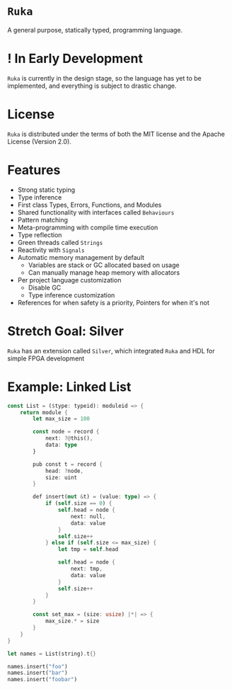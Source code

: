 # `Ruka`
A general purpose, statically typed, programming language.

# ! In Early Development
`Ruka` is currently in the design stage, so the language has yet to be implemented, and everything is subject to drastic change.

# License
`Ruka` is distributed under the terms of both the MIT license and the Apache License (Version 2.0).

# Features
- Strong static typing
- Type inference
- First class Types, Errors, Functions, and Modules
- Shared functionality with interfaces called `Behaviours`
- Pattern matching
- Meta-programming with compile time execution
- Type reflection
- Green threads called `Strings`
- Reactivity with `Signals`
- Automatic memory management by default
    - Variables are stack or GC allocated based on usage
    - Can manually manage heap memory with allocators
- Per project language customization
    - Disable GC
    - Type inference customization
- References for when safety is a priority, Pointers for when it's not

# Stretch Goal: Silver
`Ruka` has an extension called `Silver`, which integrated `Ruka` and HDL for simple FPGA development

# Example: Linked List
```rust
const List = ($type: typeid): moduleid => {
    return module {
        let max_size = 100

        const node = record {
            next: ?@this(),
            data: type
        }

        pub const t = record {
            head: ?node,
            size: uint
        }

        def insert(mut &t) = (value: type) => {
            if (self.size == 0) {
                self.head = node {
                    next: null,
                    data: value
                }
                self.size++ 
            } else if (self.size <= max_size) {
                let tmp = self.head

                self.head = node {
                    next: tmp,
                    data: value
                }
                self.size++ 
            }
        }

        const set_max = (size: usize) |*| => {
            max_size.* = size
        }
    }
}

let names = List(string).t{}

names.insert("foo")
names.insert("bar")
names.insert("foobar")
```
